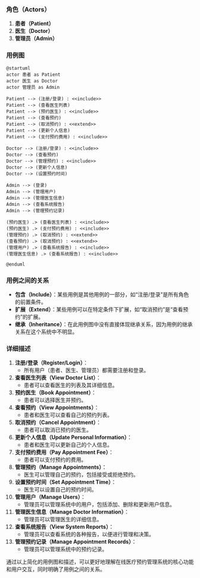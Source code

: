 ### 角色（Actors）
1. **患者（Patient）**
2. **医生（Doctor）**
3. **管理员（Admin）**

### 用例图

```plaintext
@startuml
actor 患者 as Patient
actor 医生 as Doctor
actor 管理员 as Admin

Patient --> (注册/登录) : <<include>>
Patient --> (查看医生列表)
Patient --> (预约医生) : <<include>>
Patient --> (查看预约)
Patient --> (取消预约) : <<extend>>
Patient --> (更新个人信息)
Patient --> (支付预约费用) : <<include>>

Doctor --> (注册/登录) : <<include>>
Doctor --> (查看预约)
Doctor --> (管理预约) : <<include>>
Doctor --> (更新个人信息)
Doctor --> (设置预约时间)

Admin --> (登录)
Admin --> (管理用户)
Admin --> (管理医生信息)
Admin --> (查看系统报告)
Admin --> (管理预约记录)

(预约医生) .> (查看医生列表) : <<include>>
(预约医生) .> (支付预约费用) : <<include>>
(管理预约) .> (取消预约) : <<extend>>
(查看预约) .> (取消预约) : <<extend>>
(管理用户) .> (查看系统报告) : <<include>>
(管理医生信息) .> (查看系统报告) : <<include>>

@enduml
```

### 用例之间的关系
- **包含（Include）**：某些用例是其他用例的一部分，如“注册/登录”是所有角色的前置条件。
- **扩展（Extend）**：某些用例可以在特定条件下扩展，如“取消预约”是“查看预约”的扩展。
- **继承（Inheritance）**：在此用例图中没有直接体现继承关系，因为用例的继承关系在这个系统中不明显。

### 详细描述
1. **注册/登录（Register/Login）**：
   - 所有用户（患者、医生、管理员）都需要注册和登录。
2. **查看医生列表（View Doctor List）**：
   - 患者可以查看医生的列表及其详细信息。
3. **预约医生（Book Appointment）**：
   - 患者可以选择医生并预约。
4. **查看预约（View Appointments）**：
   - 患者和医生可以查看自己的预约列表。
5. **取消预约（Cancel Appointment）**：
   - 患者可以取消已预约的医生。
6. **更新个人信息（Update Personal Information）**：
   - 患者和医生可以更新自己的个人信息。
7. **支付预约费用（Pay Appointment Fee）**：
   - 患者可以支付预约的费用。
8. **管理预约（Manage Appointments）**：
   - 医生可以管理自己的预约，包括接受或拒绝预约。
9. **设置预约时间（Set Appointment Time）**：
   - 医生可以设置自己的预约时间。
10. **管理用户（Manage Users）**：
    - 管理员可以管理系统中的用户，包括添加、删除和更新用户信息。
11. **管理医生信息（Manage Doctor Information）**：
    - 管理员可以管理医生的详细信息。
12. **查看系统报告（View System Reports）**：
    - 管理员可以查看系统的各种报告，以便进行管理和决策。
13. **管理预约记录（Manage Appointment Records）**：
    - 管理员可以管理系统中的预约记录。

通过以上简化的用例图和描述，可以更好地理解在线医疗预约管理系统的核心功能和用户交互，同时明确了用例之间的关系。